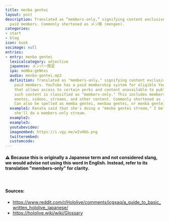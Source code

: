 ```yaml
---
title: menba gentei
layout: post
description: Translated as “members-only,” signifying content exclusive to the VTuber's
  paid members. Commonly shortened as メン限 (mengen).
categories:
- start
- blog
icon: book
socimage: null
entries:
- entry: menba gentei
  lexicalcategory: adjective
  japanese: メンバー限定
  ipa: meNbaːgeNtei
  audio: menba-gentei.mp3
  definition: Translated as "members-only," signifying content exclusive to the VTuber's
    paid members. YouTube has a paid membership system for eligible YouTube channels
    that allows access to certain perks and content unavailable to public viewers;
    such content is classified as "members-only." This includes members-only messages,
    emotes, videos, streams, and other content. Commonly shortened as メン限 (mengen).
    Can also be spelled as memba gentei, menbaa gentei, or menbā gentei.
  example1: Kanata said that she's doing a "menba gentei stream," I believe that means
    she'll do a members-only stream.
  example2: 
  example3: 
  youtubevideo: 
  imageembed: https://i.vgy.me/wIvHbG.png
  twitterembed: 
  customcode:
---
```


#### ⚠ Because this is originally a Japanese term and not considered slang, we would advise not using this word in English. Instead, refer to its translation "members-only" for clarity.
<br />

#### Sources:
- <https://www.reddit.com/r/Hololive/comments/icgxaq/a_guide_to_basic_written_hololive_japanese/>
- <https://hololive.wiki/wiki/Glossary>
